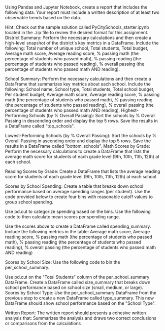 Using Pandas and Jupyter Notebook, create a report that includes the following data. Your report must include a written description of at least two observable trends based on the data.

Hint: Check out the sample solution called PyCitySchools_starter.ipynb located in the .zip file to review the desired format for this assignment.
 
District Summary: Perform the necessary calculations and then create a high-level snapshot of the district's key metrics in a DataFrame. Include the following: Total number of unique school, Total students, Total budget, Average math score, Average reading score, % passing math (the percentage of students who passed math), % passing reading (the percentage of students who passed reading), % overall passing (the percentage of students who passed math AND reading).

School Summary: Perform the necessary calculations and then create a DataFrame that summarizes key metrics about each school. Include the following: School name, School type, Total students, Total school budget, Per student budget, Average math score, Average reading score, % passing math (the percentage of students who passed math), % passing reading (the percentage of students who passed reading), % overall passing (the percentage of students who passed math AND reading), Highest-Performing Schools (by % Overall Passing): Sort the schools by % Overall Passing in descending order and display the top 5 rows. Save the results in a DataFrame called "top_schools".

Lowest-Performing Schools (by % Overall Passing): Sort the schools by % Overall Passing in ascending order and display the top 5 rows. Save the results in a DataFrame called "bottom_schools". Math Scores by Grade: Perform the necessary calculations to create a DataFrame that lists the average math score for students of each grade level (9th, 10th, 11th, 12th) at each school.

Reading Scores by Grade: Create a DataFrame that lists the average reading score for students of each grade level (9th, 10th, 11th, 12th) at each school.

Scores by School Spending: Create a table that breaks down school performance based on average spending ranges (per student). Use the code provided below to create four bins with reasonable cutoff values to group school spending.

Use pd.cut to categorize spending based on the bins. Use the following code to then calculate mean scores per spending range.

Use the scores above to create a DataFrame called spending_summary.
 
Include the following metrics in the table: Average math score, Average reading score, % passing math (the percentage of students who passed math), % passing reading (the percentage of students who passed reading), % overall passing (the percentage of students who passed math AND reading)

Scores by School Size: Use the following code to bin the per_school_summary.

Use pd.cut on the "Total Students" column of the per_school_summary DataFrame. Create a DataFrame called size_summary that breaks down school performance based on school size (small, medium, or large).
 
Scores by School Type: Use the per_school_summary DataFrame from the previous step to create a new DataFrame called type_summary. This new DataFrame should show school performance based on the "School Type".

Written Report: The written report should presents a cohesive written analysis that: Summarizes the analysis and draws two correct conclusions or comparisons from the calculations 

